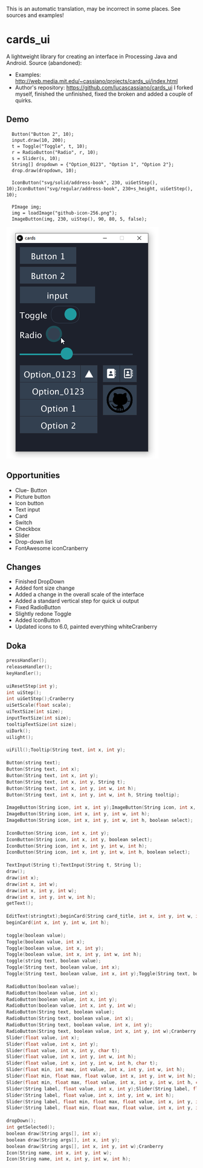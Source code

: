 This is an automatic translation, may be incorrect in some places. See sources and examples!

# cards_ui
A lightweight library for creating an interface in Processing Java and Android. Source (abandoned):
- Examples: http://web.media.mit.edu/~cassiano/projects/cards_ui/index.html
- Author's repository: https://github.com/lucascassiano/cards_ui
I forked myself, finished the unfinished, fixed the broken and added a couple of quirks.

## Demo
```cppButton("Button 1", 10);
  Button("Button 2", 10);
  input.draw(10, 200);
  t = Toggle("Toggle", t, 10);
  r = RadioButton("Radio", r, 10);
  s = Slider(s, 10);
  String[] dropdown = {"Option_0123", "Option 1", "Option 2"};
  drop.draw(dropdown, 10);

  IconButton("svg/solid/address-book", 230, uiGetStep(), 10);IconButton("svg/regular/address-book", 230+s_height, uiGetStep(), 10);

  PImage img;
  img = loadImage("github-icon-256.png");
  ImageButton(img, 230, uiStep(), 90, 80, 5, false);
```
![demo](/demo.png)

## Opportunities
- Clue- Button
- Picture button
- Icon button
- Text input
- Card
- Switch
- Checkbox
- Slider
- Drop-down list
- FontAwesome iconCranberry
## Changes
- Finished DropDown
- Added font size change
- Added a change in the overall scale of the interface
- Added a standard vertical step for quick ui output
- Fixed RadioButton
- Slightly redone Toggle
- Added IconButton
- Updated icons to 6.0, painted everything whiteCranberry
## Doka
```cpp
pressHandler();
releaseHandler();
keyHandler();

uiResetStep(int y);
int uiStep();
int uiGetStep();Cranberry
uiSetScale(float scale);
uiTextSize(int size);
inputTextSize(int size);
tooltipTextSize(int size);
uiDark();
uilight();

uiFill();Tooltip(String text, int x, int y);

Button(string text);
Button(String text, int x);
Button(String text, int x, int y);
Button(String text, int x, int y, String t);
Button(String text, int x, int y, int w, int h);
Button(String text, int x, int y, int w, int h, String tooltip);

ImageButton(String icon, int x, int y);ImageButton(String icon, int x, int y, boolean select);
ImageButton(String icon, int x, int y, int w, int h);
ImageButton(String icon, int x, int y, int w, int h, boolean select);

IconButton(String icon, int x, int y);
IconButton(String icon, int x, int y, boolean select);
IconButton(String icon, int x, int y, int w, int h);
IconButton(String icon, int x, int y, int w, int h, boolean select);

TextInput(String t);TextInput(String t, String l);
draw();
draw(int x);
draw(int x, int w);
draw(int x, int y, int w);
draw(int x, int y, int w, int h);
getText();

EditText(stringtxt);beginCard(String card_title, int x, int y, int w, int h);
beginCard(int x, int y, int w, int h);

toggle(boolean value);
Toggle(boolean value, int x);
Toggle(boolean value, int x, int y);
Toggle(boolean value, int x, int y, int w, int h);
toggle(string text, boolean value);
Toggle(String text, boolean value, int x);
Toggle(String text, boolean value, int x, int y);Toggle(String text, boolean value, int x, int y, int w, int h);

RadioButton(boolean value);
RadioButton(boolean value, int x);
RadioButton(boolean value, int x, int y);
RadioButton(boolean value, int x, int y, int w);
RadioButton(String text, boolean value);
RadioButton(String text, boolean value, int x);
RadioButton(String text, boolean value, int x, int y);
RadioButton(String text, boolean value, int x, int y, int w);Cranberry
Slider(float value, int x);
Slider(float value, int x, int y);
Slider(float value, int x, int y, char t);
Slider(float value, int x, int y, int w, int h);
Slider(float value, int x, int y, int w, int h, char t);
Slider(float min, int max, int value, int x, int y, int w, int h);
Slider(float min, float max, float value, int x, int y, int w, int h);
Slider(float min, float max, float value, int x, int y, int w, int h, char tooltip);
Slider(String label, float value, int x, int y);Slider(String label, float value, int x, int y, char t);
Slider(String label, float value, int x, int y, int w, int h);
Slider(String label, float min, float max, float value, int x, int y, int w, int h);
Slider(String label, float min, float max, float value, int x, int y, int w, int h, char tooltip);

dropDown();
int getSelected();
boolean draw(String args[], int x);
boolean draw(String args[], int x, int y);
boolean draw(String args[], int x, int y, int w);Cranberry
Icon(String name, int x, int y, int w);
Icon(String name, int x, int y, int w, int h);
```